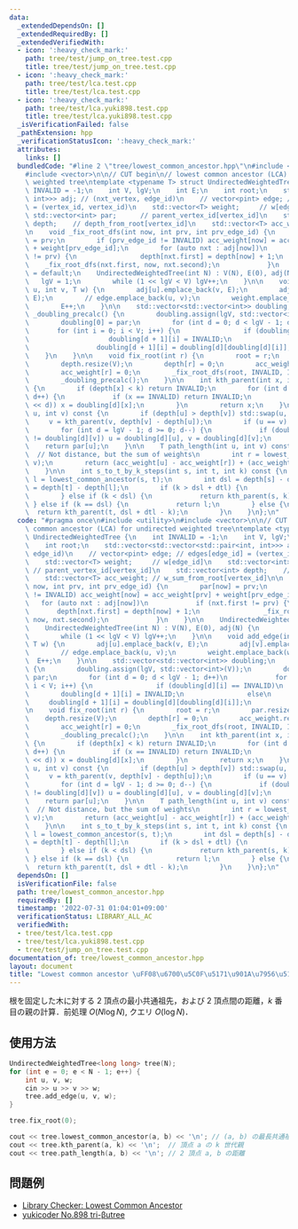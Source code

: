 ```yaml
---
data:
  _extendedDependsOn: []
  _extendedRequiredBy: []
  _extendedVerifiedWith:
  - icon: ':heavy_check_mark:'
    path: tree/test/jump_on_tree.test.cpp
    title: tree/test/jump_on_tree.test.cpp
  - icon: ':heavy_check_mark:'
    path: tree/test/lca.test.cpp
    title: tree/test/lca.test.cpp
  - icon: ':heavy_check_mark:'
    path: tree/test/lca.yuki898.test.cpp
    title: tree/test/lca.yuki898.test.cpp
  _isVerificationFailed: false
  _pathExtension: hpp
  _verificationStatusIcon: ':heavy_check_mark:'
  attributes:
    links: []
  bundledCode: "#line 2 \"tree/lowest_common_ancestor.hpp\"\n#include <utility>\n\
    #include <vector>\n\n// CUT begin\n// lowest common ancestor (LCA) for undirected\
    \ weighted tree\ntemplate <typename T> struct UndirectedWeightedTree {\n    int\
    \ INVALID = -1;\n    int V, lgV;\n    int E;\n    int root;\n    std::vector<std::vector<std::pair<int,\
    \ int>>> adj; // (nxt_vertex, edge_id)\n    // vector<pint> edge; // edges[edge_id]\
    \ = (vertex_id, vertex_id)\n    std::vector<T> weight;     // w[edge_id]\n   \
    \ std::vector<int> par;      // parent_vertex_id[vertex_id]\n    std::vector<int>\
    \ depth;    // depth_from_root[vertex_id]\n    std::vector<T> acc_weight; // w_sum_from_root[vertex_id]\n\
    \n    void _fix_root_dfs(int now, int prv, int prv_edge_id) {\n        par[now]\
    \ = prv;\n        if (prv_edge_id != INVALID) acc_weight[now] = acc_weight[prv]\
    \ + weight[prv_edge_id];\n        for (auto nxt : adj[now])\n            if (nxt.first\
    \ != prv) {\n                depth[nxt.first] = depth[now] + 1;\n            \
    \    _fix_root_dfs(nxt.first, now, nxt.second);\n            }\n    }\n\n    UndirectedWeightedTree()\
    \ = default;\n    UndirectedWeightedTree(int N) : V(N), E(0), adj(N) {\n     \
    \   lgV = 1;\n        while (1 << lgV < V) lgV++;\n    }\n\n    void add_edge(int\
    \ u, int v, T w) {\n        adj[u].emplace_back(v, E);\n        adj[v].emplace_back(u,\
    \ E);\n        // edge.emplace_back(u, v);\n        weight.emplace_back(w);\n\
    \        E++;\n    }\n\n    std::vector<std::vector<int>> doubling;\n    void\
    \ _doubling_precalc() {\n        doubling.assign(lgV, std::vector<int>(V));\n\
    \        doubling[0] = par;\n        for (int d = 0; d < lgV - 1; d++)\n     \
    \       for (int i = 0; i < V; i++) {\n                if (doubling[d][i] == INVALID)\n\
    \                    doubling[d + 1][i] = INVALID;\n                else\n   \
    \                 doubling[d + 1][i] = doubling[d][doubling[d][i]];\n        \
    \    }\n    }\n\n    void fix_root(int r) {\n        root = r;\n        par.resize(V);\n\
    \        depth.resize(V);\n        depth[r] = 0;\n        acc_weight.resize(V);\n\
    \        acc_weight[r] = 0;\n        _fix_root_dfs(root, INVALID, INVALID);\n\
    \        _doubling_precalc();\n    }\n\n    int kth_parent(int x, int k) const\
    \ {\n        if (depth[x] < k) return INVALID;\n        for (int d = 0; d < lgV;\
    \ d++) {\n            if (x == INVALID) return INVALID;\n            if (k & (1\
    \ << d)) x = doubling[d][x];\n        }\n        return x;\n    }\n\n    int lowest_common_ancestor(int\
    \ u, int v) const {\n        if (depth[u] > depth[v]) std::swap(u, v);\n\n   \
    \     v = kth_parent(v, depth[v] - depth[u]);\n        if (u == v) return u;\n\
    \        for (int d = lgV - 1; d >= 0; d--) {\n            if (doubling[d][u]\
    \ != doubling[d][v]) u = doubling[d][u], v = doubling[d][v];\n        }\n    \
    \    return par[u];\n    }\n\n    T path_length(int u, int v) const {\n      \
    \  // Not distance, but the sum of weights\n        int r = lowest_common_ancestor(u,\
    \ v);\n        return (acc_weight[u] - acc_weight[r]) + (acc_weight[v] - acc_weight[r]);\n\
    \    }\n\n    int s_to_t_by_k_steps(int s, int t, int k) const {\n        int\
    \ l = lowest_common_ancestor(s, t);\n        int dsl = depth[s] - depth[l], dtl\
    \ = depth[t] - depth[l];\n        if (k > dsl + dtl) {\n            return INVALID;\n\
    \        } else if (k < dsl) {\n            return kth_parent(s, k);\n       \
    \ } else if (k == dsl) {\n            return l;\n        } else {\n          \
    \  return kth_parent(t, dsl + dtl - k);\n        }\n    }\n};\n"
  code: "#pragma once\n#include <utility>\n#include <vector>\n\n// CUT begin\n// lowest\
    \ common ancestor (LCA) for undirected weighted tree\ntemplate <typename T> struct\
    \ UndirectedWeightedTree {\n    int INVALID = -1;\n    int V, lgV;\n    int E;\n\
    \    int root;\n    std::vector<std::vector<std::pair<int, int>>> adj; // (nxt_vertex,\
    \ edge_id)\n    // vector<pint> edge; // edges[edge_id] = (vertex_id, vertex_id)\n\
    \    std::vector<T> weight;     // w[edge_id]\n    std::vector<int> par;     \
    \ // parent_vertex_id[vertex_id]\n    std::vector<int> depth;    // depth_from_root[vertex_id]\n\
    \    std::vector<T> acc_weight; // w_sum_from_root[vertex_id]\n\n    void _fix_root_dfs(int\
    \ now, int prv, int prv_edge_id) {\n        par[now] = prv;\n        if (prv_edge_id\
    \ != INVALID) acc_weight[now] = acc_weight[prv] + weight[prv_edge_id];\n     \
    \   for (auto nxt : adj[now])\n            if (nxt.first != prv) {\n         \
    \       depth[nxt.first] = depth[now] + 1;\n                _fix_root_dfs(nxt.first,\
    \ now, nxt.second);\n            }\n    }\n\n    UndirectedWeightedTree() = default;\n\
    \    UndirectedWeightedTree(int N) : V(N), E(0), adj(N) {\n        lgV = 1;\n\
    \        while (1 << lgV < V) lgV++;\n    }\n\n    void add_edge(int u, int v,\
    \ T w) {\n        adj[u].emplace_back(v, E);\n        adj[v].emplace_back(u, E);\n\
    \        // edge.emplace_back(u, v);\n        weight.emplace_back(w);\n      \
    \  E++;\n    }\n\n    std::vector<std::vector<int>> doubling;\n    void _doubling_precalc()\
    \ {\n        doubling.assign(lgV, std::vector<int>(V));\n        doubling[0] =\
    \ par;\n        for (int d = 0; d < lgV - 1; d++)\n            for (int i = 0;\
    \ i < V; i++) {\n                if (doubling[d][i] == INVALID)\n            \
    \        doubling[d + 1][i] = INVALID;\n                else\n               \
    \     doubling[d + 1][i] = doubling[d][doubling[d][i]];\n            }\n    }\n\
    \n    void fix_root(int r) {\n        root = r;\n        par.resize(V);\n    \
    \    depth.resize(V);\n        depth[r] = 0;\n        acc_weight.resize(V);\n\
    \        acc_weight[r] = 0;\n        _fix_root_dfs(root, INVALID, INVALID);\n\
    \        _doubling_precalc();\n    }\n\n    int kth_parent(int x, int k) const\
    \ {\n        if (depth[x] < k) return INVALID;\n        for (int d = 0; d < lgV;\
    \ d++) {\n            if (x == INVALID) return INVALID;\n            if (k & (1\
    \ << d)) x = doubling[d][x];\n        }\n        return x;\n    }\n\n    int lowest_common_ancestor(int\
    \ u, int v) const {\n        if (depth[u] > depth[v]) std::swap(u, v);\n\n   \
    \     v = kth_parent(v, depth[v] - depth[u]);\n        if (u == v) return u;\n\
    \        for (int d = lgV - 1; d >= 0; d--) {\n            if (doubling[d][u]\
    \ != doubling[d][v]) u = doubling[d][u], v = doubling[d][v];\n        }\n    \
    \    return par[u];\n    }\n\n    T path_length(int u, int v) const {\n      \
    \  // Not distance, but the sum of weights\n        int r = lowest_common_ancestor(u,\
    \ v);\n        return (acc_weight[u] - acc_weight[r]) + (acc_weight[v] - acc_weight[r]);\n\
    \    }\n\n    int s_to_t_by_k_steps(int s, int t, int k) const {\n        int\
    \ l = lowest_common_ancestor(s, t);\n        int dsl = depth[s] - depth[l], dtl\
    \ = depth[t] - depth[l];\n        if (k > dsl + dtl) {\n            return INVALID;\n\
    \        } else if (k < dsl) {\n            return kth_parent(s, k);\n       \
    \ } else if (k == dsl) {\n            return l;\n        } else {\n          \
    \  return kth_parent(t, dsl + dtl - k);\n        }\n    }\n};\n"
  dependsOn: []
  isVerificationFile: false
  path: tree/lowest_common_ancestor.hpp
  requiredBy: []
  timestamp: '2022-07-31 01:04:01+09:00'
  verificationStatus: LIBRARY_ALL_AC
  verifiedWith:
  - tree/test/lca.test.cpp
  - tree/test/lca.yuki898.test.cpp
  - tree/test/jump_on_tree.test.cpp
documentation_of: tree/lowest_common_ancestor.hpp
layout: document
title: "Lowest common ancestor \uFF08\u6700\u5C0F\u5171\u901A\u7956\u5148\uFF09"
---
```


根を固定した木に対する 2 頂点の最小共通祖先，および 2 頂点間の距離，$k$ 番目の親の計算．前処理 $O(N \log N)$, クエリ $O(\log N)$．

## 使用方法

```cpp
UndirectedWeightedTree<long long> tree(N);
for (int e = 0; e < N - 1; e++) {
    int u, v, w;
    cin >> u >> v >> w;
    tree.add_edge(u, v, w);
}

tree.fix_root(0);

cout << tree.lowest_common_ancestor(a, b) << '\n'; // (a, b) の最長共通祖先
cout << tree.kth_parent(a, k) << '\n';  // 頂点 a の k 世代親
cout << tree.path_length(a, b) << '\n'; // 2 頂点 a, b の距離
```

## 問題例

- [Library Checker: Lowest Common Ancestor](https://judge.yosupo.jp/problem/lca)
- [yukicoder No.898 tri-βutree](https://yukicoder.me/problems/no/898)
